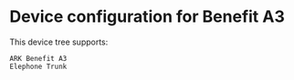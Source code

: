 Device configuration for Benefit A3
==============================
This device tree supports:

    ARK Benefit A3
	Elephone Trunk

